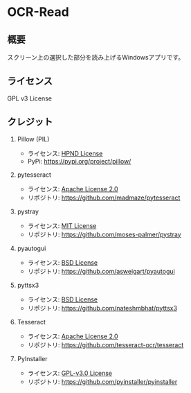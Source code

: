 # OCR-Read
## 概要
スクリーン上の選択した部分を読み上げるWindowsアプリです。
## ライセンス
GPL v3 License
## クレジット
1. Pillow (PIL)
   - ライセンス: [HPND License](https://licenses.opensource.jp/HPND/HPND.html)
   - PyPi: https://pypi.org/project/pillow/

1. pytesseract
   - ライセンス: [Apache License 2.0](https://www.apache.org/licenses/LICENSE-2.0.txt)
   - リポジトリ: https://github.com/madmaze/pytesseract

1. pystray
   - ライセンス: [MIT License](https://mit-license.org/)
   - リポジトリ: https://github.com/moses-palmer/pystray

1. pyautogui
   - ライセンス: [BSD License](https://opensource.org/licenses/BSD-3-Clause)
   - リポジトリ: https://github.com/asweigart/pyautogui

1. pyttsx3
   - ライセンス: [BSD License](https://opensource.org/licenses/BSD-3-Clause)
   - リポジトリ: https://github.com/nateshmbhat/pyttsx3

1. Tesseract
   - ライセンス: [Apache License 2.0](https://www.apache.org/licenses/LICENSE-2.0.txt)
   - リポジトリ: https://github.com/tesseract-ocr/tesseract
1. PyInstaller
   - ライセンス: [GPL-v3.0 License](https://www.gnu.org/licenses/gpl-3.0.html#license-text)
   - リポジトリ: https://github.com/pyinstaller/pyinstaller

